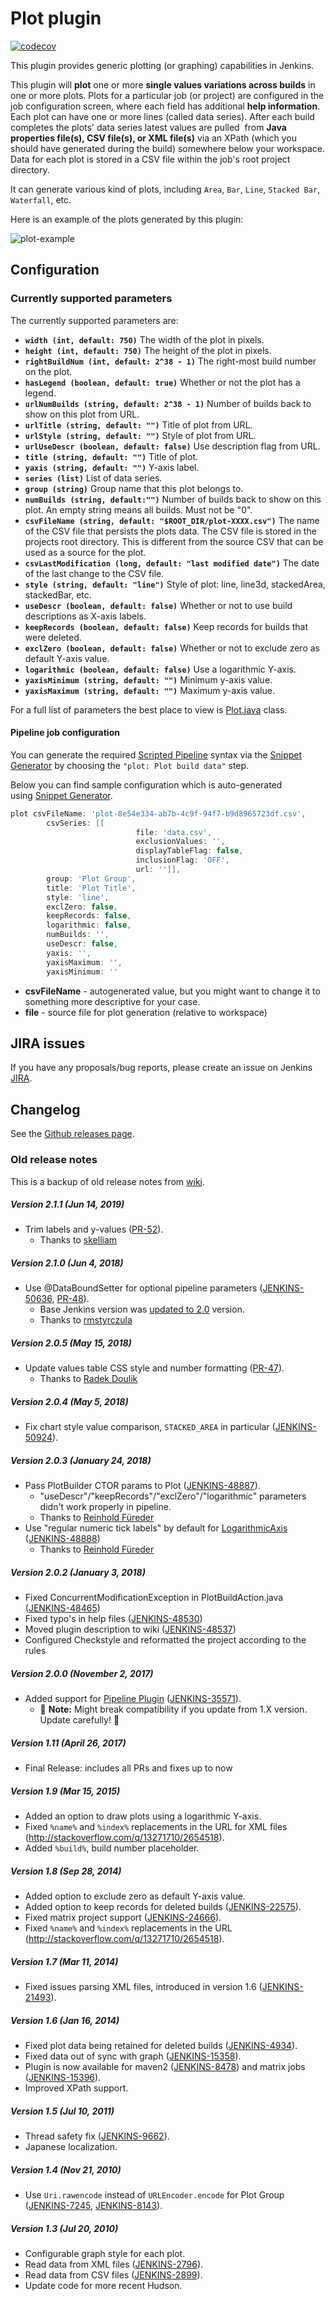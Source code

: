 # Plot plugin

[![codecov](https://codecov.io/gh/jenkinsci/plot-plugin/branch/master/graph/badge.svg)](https://codecov.io/gh/jenkinsci/plot-plugin)

This plugin provides generic plotting (or graphing) capabilities in Jenkins.

This plugin will **plot** one or more **single values variations across builds** in one or more plots. 
Plots for a particular job (or project) are configured in the job configuration screen, 
where each field has additional **help information**. Each plot can have one or more lines (called data series). 
After each build completes the plots' data series latest values are pulled 
from **Java properties file(s), CSV file(s), or XML file(s)** via an XPath (which you should have generated during the build) somewhere below your workspace.
Data for each plot is stored in a CSV file within the job's root project directory.

It can generate various kind of plots, including `Area`, `Bar`, `Line`, `Stacked Bar`, `Waterfall`, etc.

Here is an example of the plots generated by this plugin:

![plot-example](./screenshots/plot-example.png)

## Configuration

### Currently supported parameters

The currently supported parameters are:

- **`width (int, default: 750)`** The width of the plot in pixels.
- **`height (int, default: 750)`** The height of the plot in pixels.
- **`rightBuildNum (int, default: 2^38 - 1)`** The right-most build number on the plot.
- **`hasLegend (boolean, default: true)`** Whether or not the plot has a legend.
- **`urlNumBuilds (string, default: 2^38 - 1)`** Number of builds back to show on this plot from URL.
- **`urlTitle (string, default: "")`** Title of plot from URL.
- **`urlStyle (string, default: "")`** Style of plot from URL.
- **`urlUseDescr (boolean, default: false)`** Use description flag from URL.
- **`title (string, default: "")`** Title of plot.
- **`yaxis (string, default: "")`** Y-axis label.
- **`series (list)`** List of data series.
- **`group (string)`** Group name that this plot belongs to.
- **`numBuilds (string, default:"")`**
Number of builds back to show on this plot. An empty string means all builds. Must not be "0".
- **`csvFileName (string, default: "$ROOT_DIR/plot-XXXX.csv")`**
The name of the CSV file that persists the plots data. The CSV file is stored in the projects root directory. 
This is different from the source CSV that can be used as a source for the plot.
- **`csvLastModification (long, default: "last modified date")`** The date of the last change to the CSV file.
- **`style (string, default: "line")`** Style of plot: line, line3d, stackedArea, stackedBar, etc.
- **`useDescr (boolean, default: false)`** Whether or not to use build descriptions as X-axis labels.
- **`keepRecords (boolean, default: false)`** Keep records for builds that were deleted.
- **`exclZero (boolean, default: false)`** Whether or not to exclude zero as default Y-axis value.
- **`logarithmic (boolean, default: false)`** Use a logarithmic Y-axis.
- **`yaxisMinimum (string, default: "")`** Minimum y-axis value.
- **`yaxisMaximum (string, default: "")`** Maximum y-axis value.

For a full list of parameters the best place to view is [Plot.java](./src/main/java/hudson/plugins/plot/Plot.java) class.

#### Pipeline job configuration

You can generate the required [Scripted Pipeline](https://jenkins.io/doc/book/pipeline/syntax/#scripted-pipeline)
syntax via the [Snippet Generator](https://jenkins.io/blog/2016/05/31/pipeline-snippetizer/) by choosing the `"plot: Plot build data"` step.

Below you can find sample configuration which is auto-generated using [Snippet Generator](https://jenkins.io/blog/2016/05/31/pipeline-snippetizer/).

```groovy
plot csvFileName: 'plot-8e54e334-ab7b-4c9f-94f7-b9d8965723df.csv', 
        csvSeries: [[
                            file: 'data.csv',
                            exclusionValues: '',
                            displayTableFlag: false,
                            inclusionFlag: 'OFF',
                            url: '']],
        group: 'Plot Group',
        title: 'Plot Title',
        style: 'line',
        exclZero: false,
        keepRecords: false,
        logarithmic: false,
        numBuilds: '',
        useDescr: false,
        yaxis: '',
        yaxisMaximum: '',
        yaxisMinimum: ''
```

- **csvFileName** - autogenerated value, but you might want to change it to something more descriptive for your case.
- **file** - source file for plot generation (relative to workspace)

## JIRA issues

If you have any proposals/bug reports, please create an issue on Jenkins [JIRA](https://issues.jenkins-ci.org/browse/JENKINS-43708?jql=project%20%3D%20JENKINS%20AND%20component%20%3D%20plot-plugin).

## Changelog

See the [Github releases page](https://github.com/jenkinsci/plot-plugin/releases).

### Old release notes 

This is a backup of old release notes from [wiki](https://wiki.jenkins.io/display/JENKINS/Plot+Plugin).

##### Version 2.1.1 (Jun 14, 2019)

- Trim labels and y-values ([PR-52](https://github.com/jenkinsci/plot-plugin/pull/52)).
    - Thanks to [skelliam](https://github.com/skelliam)

##### Version 2.1.0 (Jun 4, 2018)

- Use @DataBoundSetter for optional pipeline parameters ([JENKINS-50636](https://issues.jenkins-ci.org/browse/JENKINS-50636), [PR-48](https://github.com/jenkinsci/plot-plugin/pull/48)).
    - Base Jenkins version was [updated to 2.0](https://github.com/jenkinsci/plot-plugin/pull/48/commits/00da15d7f42b7e7904a1f897448c2d1fae9f9206) version.
    - Thanks to [rmstyrczula](https://github.com/rmstyrczula)

##### Version 2.0.5 (May 15, 2018)

- Update values table CSS style and number formatting ([PR-47](https://github.com/jenkinsci/plot-plugin/pull/47)).
    - Thanks to [Radek Doulik](https://github.com/radekdoulik)

##### Version 2.0.4 (May 5, 2018)

- Fix chart style value comparison, `STACKED_AREA` in particular ([JENKINS-50924](https://issues.jenkins-ci.org/browse/JENKINS-50924)).

##### Version 2.0.3 (January 24, 2018)

- Pass PlotBuilder CTOR params to Plot ([JENKINS-48887](https://issues.jenkins-ci.org/browse/JENKINS-48887)). 
    - "useDescr"/"keepRecords"/"exclZero"/"logarithmic" parameters didn't work properly in pipeline.
    - Thanks to [Reinhold Füreder](https://issues.jenkins-ci.org/secure/ViewProfile.jspa?name=reinholdfuereder)
- Use "regular numeric tick labels" by default for [LogarithmicAxis](http://www.jfree.org/jfreechart/api/javadoc/org/jfree/chart/axis/LogarithmicAxis.html) ([JENKINS-48888](https://issues.jenkins-ci.org/browse/JENKINS-48888))
    - Thanks to [Reinhold Füreder](https://issues.jenkins-ci.org/secure/ViewProfile.jspa?name=reinholdfuereder)  

##### Version 2.0.2 (January 3, 2018)

- Fixed ConcurrentModificationException in PlotBuildAction.java ([JENKINS-48465](https://issues.jenkins-ci.org/browse/JENKINS-48465))
- Fixed typo's in help files ([JENKINS-48530](https://issues.jenkins-ci.org/browse/JENKINS-48530))
- Moved plugin description to wiki ([JENKINS-48537](https://issues.jenkins-ci.org/browse/JENKINS-48537))
- Configured Checkstyle and reformatted the project according to the rules

##### Version 2.0.0 (November 2, 2017)

- Added support for [Pipeline Plugin](https://wiki.jenkins.io/display/JENKINS/Pipeline+Plugin) ([JENKINS-35571](https://issues.jenkins-ci.org/browse/JENKINS-35571)).
    - :red_circle: **Note:** Might break compatibility if you update from 1.X version. Update carefully! :red_circle:

##### Version 1.11 (April 26, 2017)

- Final Release: includes all PRs and fixes up to now

##### Version 1.9 (Mar 15, 2015)

- Added an option to draw plots using a logarithmic Y-axis.
- Fixed `%name%` and `%index%` replacements in the URL for XML files (<http://stackoverflow.com/q/13271710/2654518>).
- Added `%build%`, build number placeholder.

##### Version 1.8 (Sep 28, 2014)

- Added option to exclude zero as default Y-axis value.
- Added option to keep records for deleted builds ([JENKINS-22575](https://issues.jenkins-ci.org/browse/JENKINS-22575)).
- Fixed matrix project support ([JENKINS-24666](https://issues.jenkins-ci.org/browse/JENKINS-24666)).
- Fixed `%name%` and `%index%` replacements in the URL (<http://stackoverflow.com/q/13271710/2654518>).

##### Version 1.7 (Mar 11, 2014)

- Fixed issues parsing XML files, introduced in version 1.6 ([JENKINS-21493](https://issues.jenkins-ci.org/browse/JENKINS-21493)).

##### Version 1.6 (Jan 16, 2014)

- Fixed plot data being retained for deleted builds ([JENKINS-4934](https://issues.jenkins-ci.org/browse/JENKINS-4934)).
- Fixed data out of sync with graph ([JENKINS-15358](https://issues.jenkins-ci.org/browse/JENKINS-15358)).
- Plugin is now available for maven2 ([JENKINS-8478](https://issues.jenkins-ci.org/browse/JENKINS-8478)) and matrix jobs ([JENKINS-15396](https://issues.jenkins-ci.org/browse/JENKINS-15396)).
- Improved XPath support.

##### Version 1.5 (Jul 10, 2011)

- Thread safety fix ([JENKINS-9662](https://issues.jenkins-ci.org/browse/JENKINS-9662)).
- Japanese localization.

##### Version 1.4 (Nov 21, 2010)

- Use `Uri.rawencode` instead of `URLEncoder.encode` for Plot Group ([JENKINS-7245](https://issues.jenkins-ci.org/browse/JENKINS-7245), [JENKINS-8143](https://issues.jenkins-ci.org/browse/JENKINS-8143)).

##### Version 1.3 (Jul 20, 2010)

- Configurable graph style for each plot.
- Read data from XML files ([JENKINS-2796](https://issues.jenkins-ci.org/browse/JENKINS-2796)).
- Read data from CSV files ([JENKINS-2899](https://issues.jenkins-ci.org/browse/JENKINS-2899)).
- Update code for more recent Hudson.
